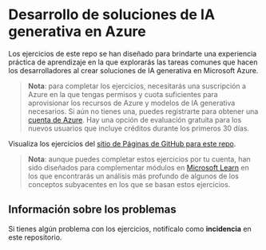 # Desarrollo de soluciones de IA generativa en Azure

Los ejercicios de este repo se han diseñado para brindarte una experiencia práctica de aprendizaje en la que explorarás las tareas comunes que hacen los desarrolladores al crear soluciones de IA generativa en Microsoft Azure.

> **Nota**: para completar los ejercicios, necesitarás una suscripción a Azure en la que tengas permisos y cuota suficientes para aprovisionar los recursos de Azure y modelos de IA generativa necesarios. Si aún no tienes una, puedes registrarte para obtener una [cuenta de Azure](https://azure.microsoft.com/free). Hay una opción de evaluación gratuita para los nuevos usuarios que incluye créditos durante los primeros 30 días.

Visualiza los ejercicios del [sitio de Páginas de GitHub para este repo](https://microsoftlearning.github.io/mslearn-ai-services/).


> **Nota**: aunque puedes completar estos ejercicios por tu cuenta, han sido diseñados para complementar módulos en [Microsoft Learn](https://learn.microsoft.com/training/paths/get-started-azure-ai/) en los que encontrarás un análisis más profundo de algunos de los conceptos subyacentes en los que se basan estos ejercicios.

## Información sobre los problemas

Si tienes algún problema con los ejercicios, notifícalo como **incidencia** en este repositorio.
